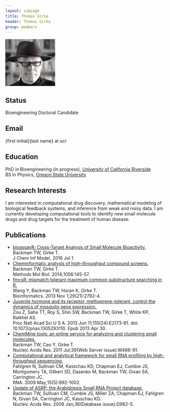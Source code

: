 ```yaml
---
layout: subpage
title: Thomas Girke 
header: Thomas Girke 
group: members 
---
```


![Thomas Girke](/public/images/profile_small.png)

## Status

Bioengineering Doctoral Candidate

## Email 

{first initial}{last name} at ucr

## Education

PhD in Bioengineering (in progress), [University of California Riverside](http://www.ucr.edu/)  
BS in Physics, [Oregon State University](http://www.physics.oregonstate.edu/)  

## Research Interests

I am interested in computational drug discovery, mathematical modeling of biological feedback systems, and inference from weak and noisy data. I am currently developing computational tools to identify new small molecule drugs and drug targets for the treatment of human disease.

## Publications

* [bioassayR: Cross-Target Analysis of Small Molecule Bioactivity.](http://www.ncbi.nlm.nih.gov/pubmed/27367556)  
Backman TW, Girke T.  
J Chem Inf Model. 2016 Jul 1.
* [Cheminformatic analysis of high-throughput compound screens.](http://www.ncbi.nlm.nih.gov/pubmed/24306871)  
Backman TW, Girke T.  
Methods Mol Biol. 2014;1056:145-57.
* [fmcsR: mismatch tolerant maximum common substructure searching in R.](http://www.ncbi.nlm.nih.gov/pubmed/23962615)  
Wang Y, Backman TW, Horan K, Girke T.  
Bioinformatics. 2013 Nov 1;29(21):2792-4.
* [Juvenile hormone and its receptor, methoprene-tolerant, control the dynamics of mosquito gene expression.](http://www.ncbi.nlm.nih.gov/pubmed/23633570)  
Zou Z, Saha TT, Roy S, Shin SW, Backman TW, Girke T, White KP, Raikhel AS.  
Proc Natl Acad Sci U S A. 2013 Jun 11;110(24):E2173-81. doi: 10.1073/pnas.1305293110. Epub 2013 Apr 30.
* [ChemMine tools: an online service for analyzing and clustering small molecules.](http://www.ncbi.nlm.nih.gov/pubmed/21576229)  
Backman TW, Cao Y, Girke T.  
Nucleic Acids Res. 2011 Jul;39(Web Server issue):W486-91.
* [Computational and analytical framework for small RNA profiling by high-throughput sequencing.](http://www.ncbi.nlm.nih.gov/pubmed/19307293)  
Fahlgren N, Sullivan CM, Kasschau KD, Chapman EJ, Cumbie JS, Montgomery TA, Gilbert SD, Dasenko M, Backman TW, Givan SA, Carrington JC.  
RNA. 2009 May;15(5):992-1002.
* [Update of ASRP: the Arabidopsis Small RNA Project database.](http://www.ncbi.nlm.nih.gov/pubmed/17999994)  
Backman TW, Sullivan CM, Cumbie JS, Miller ZA, Chapman EJ, Fahlgren N, Givan SA, Carrington JC, Kasschau KD.  
Nucleic Acids Res. 2008 Jan;36(Database issue):D982-5.
